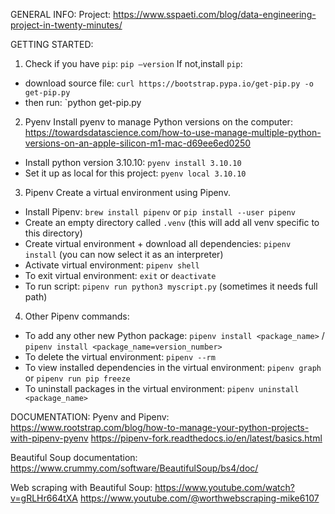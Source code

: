 GENERAL INFO: 
Project: https://www.sspaeti.com/blog/data-engineering-project-in-twenty-minutes/ 

GETTING STARTED:
1. Check if you have `pip`: `pip –version` 
If not,install `pip`: 
- download source file: `curl https://bootstrap.pypa.io/get-pip.py -o get-pip.py` 
- then run: `python get-pip.py 

2. Pyenv
Install pyenv  to manage  Python versions on the computer: https://towardsdatascience.com/how-to-use-manage-multiple-python-versions-on-an-apple-silicon-m1-mac-d69ee6ed0250
- Install python version 3.10.10: `pyenv install 3.10.10` 
- Set it up as local for this project: `pyenv local 3.10.10`

3. Pipenv
Create a virtual environment using Pipenv.
- Install Pipenv: `brew install pipenv` or `pip install --user pipenv`
- Create an empty directory called `.venv` (this will add all venv specific to this directory)
- Create virtual environment + download all  dependencies: `pipenv install` (you can now select it as an interpreter)
- Activate virtual environment: `pipenv shell`
- To exit virtual environment: `exit` or `deactivate`
- To run script: `pipenv run python3 myscript.py` (sometimes it needs full path)

4. Other Pipenv commands:
- To add any other new Python package: `pipenv install <package_name>` / `pipenv install <package_name=version_number>`
- To delete the virtual environment: `pipenv --rm`
- To view installed dependencies in the virtual environment: `pipenv graph` or `pipenv run pip freeze`
- To uninstall packages in the virtual environment: `pipenv uninstall <package_name>`

DOCUMENTATION: 
Pyenv and Pipenv: 
https://www.rootstrap.com/blog/how-to-manage-your-python-projects-with-pipenv-pyenv
https://pipenv-fork.readthedocs.io/en/latest/basics.html

Beautiful Soup documentation:
https://www.crummy.com/software/BeautifulSoup/bs4/doc/

Web scraping with Beautiful  Soup: 
https://www.youtube.com/watch?v=gRLHr664tXA 
https://www.youtube.com/@worthwebscraping-mike6107 


